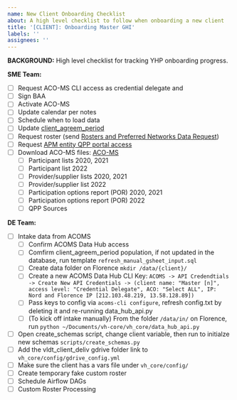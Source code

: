 ```yaml
---
name: New Client Onboarding Checklist
about: A high level checklist to follow when onboarding a new client
title: '[CLIENT]: Onboarding Master GHI'
labels: ''
assignees: ''
---
```


**BACKGROUND:**
High level checklist for tracking YHP onboarding progress.

**SME Team:**
- [ ] Request ACO-MS CLI access as credential delegate and
- [ ] Sign BAA
- [ ] Activate ACO-MS
- [ ] Update calendar per notes
- [ ] Schedule when to load data
- [ ] Update [client_agreem_period](https://docs.google.com/spreadsheets/d/1EnDeMmON5Fb4oqCCd7te1zSfUlfomBV5VaEk1FtSvr4/edit#gid=346086450)
- [ ] Request roster (send [Rosters and Preferred Networks Data Request](https://docs.google.com/document/d/18cf50gkCdcnOuwO4dL74pLLhXvVFGjYqTj6RHZB9Iv4/edit))
- [ ] Request [APM entity QPP portal access](https://docs.google.com/document/d/1oVabeGbP0DnyMsVtJ9gsJn1-i5IPtySgA9WtC9giU6k/edit#heading=h.jw03woo0j5m5)
- [ ] Download ACO-MS files: [ACO-MS](https://docs.google.com/document/d/1oVabeGbP0DnyMsVtJ9gsJn1-i5IPtySgA9WtC9giU6k/edit#heading=h.jb3az89rop2m)
  - [ ] Participant lists 2020, 2021
  - [ ] Participant list 2022
  - [ ] Provider/supplier lists 2020, 2021
  - [ ] Provider/supplier list 2022
  - [ ] Participation options report (POR) 2020, 2021
  - [ ] Participation options report (POR) 2022
  - [ ] QPP Sources

**DE Team:**
- [ ] Intake data from ACOMS
  - [ ] Confirm ACOMS Data Hub access
  - [ ] Comfirm client_agreem_period population, if not updated in the database, run template `refresh_manual_gsheet_input.sql`
  - [ ] Create data folder on Florence `mkdir /data/{client}/`
  - [ ] Create a new ACOMS Data Hub CLI Key: `ACOMS -> API Credendtials -> Create New API Credentials -> (client name: "Master [n]", access level: "Credential Delegate", ACO: "Select ALL", IP: Nord and Florence IP [212.103.48.219, 13.58.128.89])`
  - [ ] Pass keys to config via `acoms-cli configure`, refresh config.txt by deleting it and re-running data_hub_api.py
  - [ ] (To kick off intake manually) From the folder `/data/in/` on Florence, run `python ~/Documents/vh-core/vh_core/data_hub_api.py`
- [ ] Open create_schemas script, change client variable, then run to initialze new schemas `scripts/create_schemas.py`
- [ ] Add the vldt_client_deliv gdrive folder link to `vh_core/config/gdrive_config.yml`
- [ ] Make sure the client has a vars file under `vh_core/config/`
- [ ] Create temporary fake custom roster
- [ ] Schedule Airflow DAGs
- [ ] Custom Roster Processing
